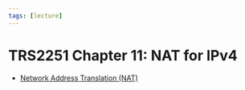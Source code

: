 ```yaml
---
tags: [lecture]
---
```


# TRS2251 Chapter 11: NAT for IPv4

- [Network Address Translation (NAT)](202206281817.md)
